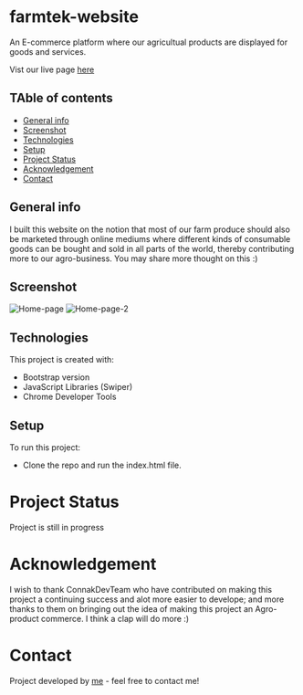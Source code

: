 # farmtek-website
An E-commerce platform where our agricultual products are displayed for goods and services.

Vist our live page [here](https://godswillnwabu.github.io/farmtek-website/)

## TAble of contents
* [General info](#general-info)
* [Screenshot](#screenshot)
* [Technologies](#technologies)
* [Setup](#setup)
* [Project Status](#project-status)
* [Acknowledgement](#acknowledgement)
* [Contact](#contact)

## General info
I built this website on the notion that most of our farm produce should also be marketed through online mediums where different kinds of consumable goods can be bought and sold in all parts of the world, thereby contributing more to our agro-business. You may share more thought on this :) 

## Screenshot
![Home-page](https://github.com/godswillnwabu/farmtek-website/assets/112035653/9c675a58-0362-4750-b001-974d12f331db)
![Home-page-2](https://github.com/godswillnwabu/farmtek-website/assets/112035653/1c47b670-455d-47a8-8977-15c4ead45a9a)

## Technologies
This project is created with:
* Bootstrap version
* JavaScript Libraries  (Swiper)
* Chrome Developer Tools

## Setup
To run this project:
* Clone the repo and run the index.html file.

# Project Status
Project is still in progress

# Acknowledgement
I wish to thank ConnakDevTeam who have contributed on making this project a continuing success and alot more easier to develope; and more thanks to them on bringing out the idea of making this project an Agro-product commerce. I think a clap will do more :)

# Contact
Project developed by [me](https://www.linkedin.com/in/godswill-nwabeke-719a09252) - feel free to contact me!
>>>>>>>>>>>>
